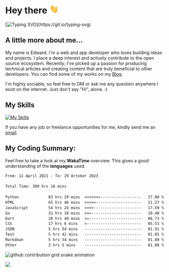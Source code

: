 # Hey there <img src="https://raw.githubusercontent.com/xoxovo/xoxovo/main/Hi.gif" width="30px"> 

[![Typing SVG](https://readme-typing-svg.demolab.com?font=M+PLUS+Rounded+1c&size=22&pause=1000&color=1D9EF7FF&vCenter=true&width=435&lines=I+am+Edward;Full-stack+web+and+app+developer;Always+learning+new+things;Nice+to+meet+you..!)](https://git.io/typing-svg)

## A little more about me...  

My name is Edward. I'm a web and app developer who loves building ideas and projects. I place a deep interest and actively contribute to the open source ecosystem. Recently, I've picked up a passion for producing technical articles and creating content that are truly beneficial to other developers. You can find some of my works on my [Blog](https://xoxovo.eu.org/).

I'm highly sociable, so feel free to DM or ask me any question anywhere I exist on the internet. Just don't say "Hi", alone. :)

## My Skills

[![My Skills](https://skillicons.dev/icons?i=javascript,vue,css,sass,tailwindcss,dart,flutter,swift,go,mysql,py,markdown,github,git,linux,azure,cloudflare)](https://skillicons.dev)

If you have any job or freelance opportunities for me, kindly send me an <a href="mailto:edward.xyz@qq.com">email</a>.

## My Coding Summary: 

Feel free to take a look at my __WakaTime__ overview. This gives a good understanding of the __languages__ used.

<!--START_SECTION:waka-->

```txt
From: 11 April 2021 - To: 29 October 2023

Total Time: 309 hrs 18 mins

Python             83 hrs 29 mins  >>>>>>>------------------   27.00 %
HTML               65 hrs 46 mins  >>>>>--------------------   21.27 %
JavaScript         54 hrs 24 mins  >>>>---------------------   17.59 %
Go                 32 hrs 10 mins  >>>----------------------   10.40 %
Dart               20 hrs 49 mins  >>-----------------------   06.73 %
CSS                17 hrs 6 mins   >------------------------   05.53 %
JSON               5 hrs 54 mins   -------------------------   01.91 %
Text               5 hrs 42 mins   -------------------------   01.85 %
Markdown           5 hrs 34 mins   -------------------------   01.80 %
Other              3 hrs 5 mins    -------------------------   01.00 %
```

<!--END_SECTION:waka-->

<picture>
  <source media="(prefers-color-scheme: dark)" srcset="https://raw.githubusercontent.com/xoxovo/xoxovo/output/github-contribution-grid-snake-dark.svg">
  <source media="(prefers-color-scheme: light)" srcset="https://raw.githubusercontent.com/xoxovo/xoxovo/output/github-contribution-grid-snake.svg">
  <img alt="github contribution grid snake animation" src="https://raw.githubusercontent.com/xoxovo/xoxovo/output/github-contribution-grid-snake.svg">
</picture>

<img src="https://www.animatedimages.org/data/media/562/animated-line-image-0184.gif" width="1920" height=""></img>

